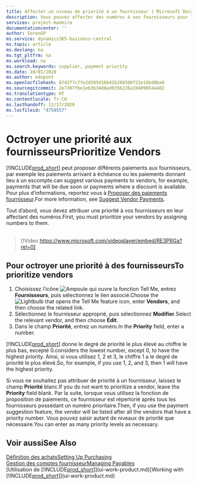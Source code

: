 ```yaml
---
title: Affecter un niveau de priorité à un fournisseur | Microsoft Docs
description: Vous pouvez affecter des numéros à vos fournisseurs pour les classer par ordre de priorité et faciliter des propositions de paiement dans Business Central.
services: project-madeira
documentationcenter: ''
author: SorenGP
ms.service: dynamics365-business-central
ms.topic: article
ms.devlang: na
ms.tgt_pltfrm: na
ms.workload: na
ms.search.keywords: supplier, payment priority
ms.date: 10/01/2020
ms.author: edupont
ms.openlocfilehash: 87d2f7c7fe2d395d16b41b288500f22e16bd0ba0
ms.sourcegitcommit: 2e7307fbe1eb3b34d0ad9356226a19409054a402
ms.translationtype: HT
ms.contentlocale: fr-CH
ms.lasthandoff: 12/17/2020
ms.locfileid: "4758557"
---
```

# <a name="prioritize-vendors"></a><span data-ttu-id="fbcae-103">Octroyer une priorité aux fournisseurs</span><span class="sxs-lookup"><span data-stu-id="fbcae-103">Prioritize Vendors</span></span>
[!INCLUDE[prod_short](includes/prod_short.md)] <span data-ttu-id="fbcae-104">peut proposer différents paiements aux fournisseurs, par exemple les paiements arrivant à échéance ou les paiements donnant lieu à un escompte.</span><span class="sxs-lookup"><span data-stu-id="fbcae-104">can suggest various payments to vendors, for example, payments that will be due soon or payments where a discount is available.</span></span> <span data-ttu-id="fbcae-105">Pour plus d’informations, reportez vous à [Proposer des paiements fournisseur](payables-how-suggest-vendor-payments.md).</span><span class="sxs-lookup"><span data-stu-id="fbcae-105">For more information, see [Suggest Vendor Payments](payables-how-suggest-vendor-payments.md).</span></span>

<span data-ttu-id="fbcae-106">Tout d’abord, vous devez attribuer une priorité à vos fournisseurs en leur affectant des numéros.</span><span class="sxs-lookup"><span data-stu-id="fbcae-106">First, you must prioritize your vendors by assigning numbers to them.</span></span>
<br><br>
> [!Video https://www.microsoft.com/videoplayer/embed/RE3PRGa?rel=0]

## <a name="to-prioritize-vendors"></a><span data-ttu-id="fbcae-107">Pour octroyer une priorité à des fournisseurs</span><span class="sxs-lookup"><span data-stu-id="fbcae-107">To prioritize vendors</span></span>
1. <span data-ttu-id="fbcae-108">Choisissez l’icône ![Ampoule qui ouvre la fonction Tell Me](media/ui-search/search_small.png "Dites-moi ce que vous voulez faire"), entrez **Fournisseurs**, puis sélectionnez le lien associé.</span><span class="sxs-lookup"><span data-stu-id="fbcae-108">Choose the ![Lightbulb that opens the Tell Me feature](media/ui-search/search_small.png "Tell me what you want to do") icon, enter **Vendors**, and then choose the related link.</span></span>
2. <span data-ttu-id="fbcae-109">Sélectionnez le fournisseur approprié, puis sélectionnez **Modifier**.</span><span class="sxs-lookup"><span data-stu-id="fbcae-109">Select the relevant vendor, and then choose **Edit**.</span></span>
3. <span data-ttu-id="fbcae-110">Dans le champ **Priorité**, entrez un numéro.</span><span class="sxs-lookup"><span data-stu-id="fbcae-110">In the **Priority** field, enter a number.</span></span>

[!INCLUDE[prod_short](includes/prod_short.md)] <span data-ttu-id="fbcae-111">donne le degré de priorité le plus élevé au chiffre le plus bas, excepté 0.</span><span class="sxs-lookup"><span data-stu-id="fbcae-111">considers the lowest number, except 0, to have the highest priority.</span></span> <span data-ttu-id="fbcae-112">Ainsi, si vous utilisez 1, 2 et 3, le chiffre 1 a le degré de priorité le plus élevé.</span><span class="sxs-lookup"><span data-stu-id="fbcae-112">So, for example, if you use 1, 2, and 3, then 1 will have the highest priority.</span></span>

<span data-ttu-id="fbcae-113">Si vous ne souhaitez pas attribuer de priorité à un fournisseur, laissez le champ **Priorité** blanc.</span><span class="sxs-lookup"><span data-stu-id="fbcae-113">If you do not want to prioritize a vendor, leave the **Priority** field blank.</span></span> <span data-ttu-id="fbcae-114">Par la suite, lorsque vous utilisez la fonction de proposition de paiements, ce fournisseur est répertorié après tous les fournisseurs possédant un numéro prioritaire.</span><span class="sxs-lookup"><span data-stu-id="fbcae-114">Then, if you use the payment suggestion feature, the vendor will be listed after all the vendors that have a priority number.</span></span> <span data-ttu-id="fbcae-115">Vous pouvez saisir autant de niveaux de priorité que nécessaire.</span><span class="sxs-lookup"><span data-stu-id="fbcae-115">You can enter as many priority levels as necessary.</span></span>

## <a name="see-also"></a><span data-ttu-id="fbcae-116">Voir aussi</span><span class="sxs-lookup"><span data-stu-id="fbcae-116">See Also</span></span>
[<span data-ttu-id="fbcae-117">Définition des achats</span><span class="sxs-lookup"><span data-stu-id="fbcae-117">Setting Up Purchasing</span></span>](purchasing-setup-purchasing.md)  
[<span data-ttu-id="fbcae-118">Gestion des comptes fournisseur</span><span class="sxs-lookup"><span data-stu-id="fbcae-118">Managing Payables</span></span>](payables-manage-payables.md)  
<span data-ttu-id="fbcae-119">[Utilisation de [!INCLUDE[prod_short](includes/prod_short.md)]](ui-work-product.md)</span><span class="sxs-lookup"><span data-stu-id="fbcae-119">[Working with [!INCLUDE[prod_short](includes/prod_short.md)]](ui-work-product.md)</span></span>
